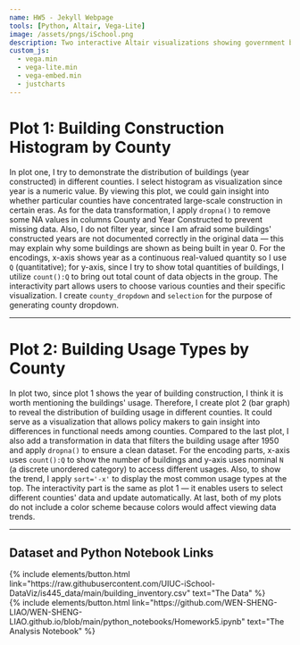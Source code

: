 ```yaml
---
name: HW5 - Jekyll Webpage
tools: [Python, Altair, Vega-Lite]
image: /assets/pngs/iSchool.png
description: Two interactive Altair visualizations showing government building construction years and usage types by county.
custom_js:
  - vega.min
  - vega-lite.min
  - vega-embed.min
  - justcharts
---
```


# Plot 1: Building Construction Histogram by County

<vegachart schema-url="{{ site.baseurl }}/assets/plot/plot1.json" style="width: 100%; height: 500px;"></vegachart>

In plot one, I try to demonstrate the distribution of buildings (year constructed) in different counties. I select histogram as visualization since year is a numeric value. By viewing this plot, we could gain insight into whether particular counties have concentrated large-scale construction in certain eras. As for the data transformation, I apply `dropna()` to remove some NA values in columns County and Year Constructed to prevent missing data. Also, I do not filter year, since I am afraid some buildings' constructed years are not documented correctly in the original data — this may explain why some buildings are shown as being built in year 0. For the encodings, x-axis shows year as a continuous real-valued quantity so I use `Q` (quantitative); for y-axis, since I try to show total quantities of buildings, I utilize `count():Q` to bring out total count of data objects in the group. The interactivity part allows users to choose various counties and their specific visualization. I create `county_dropdown` and `selection` for the purpose of generating county dropdown.

---

# Plot 2: Building Usage Types by County

<vegachart schema-url="{{ site.baseurl }}/assets/plot/plot2.json" style="width: 100%; height: 500px;"></vegachart>

In plot two, since plot 1 shows the year of building construction, I think it is worth mentioning the buildings' usage. Therefore, I create plot 2 (bar graph) to reveal the distribution of building usage in different counties. It could serve as a visualization that allows policy makers to gain insight into differences in functional needs among counties. Compared to the last plot, I also add a transformation in data that filters the building usage after 1950 and apply `dropna()` to ensure a clean dataset. For the encoding parts, x-axis uses `count():Q` to show the number of buildings and y-axis uses nominal `N` (a discrete unordered category) to access different usages. Also, to show the trend, I apply `sort='-x'` to display the most common usage types at the top. The interactivity part is the same as plot 1 — it enables users to select different counties' data and update automatically. At last, both of my plots do not include a color scheme because colors would affect viewing data trends.

---

## Dataset and Python Notebook Links

<div class="left">
{% include elements/button.html link="https://raw.githubusercontent.com/UIUC-iSchool-DataViz/is445_data/main/building_inventory.csv" text="The Data" %}
</div>

<div class="right">
{% include elements/button.html link="https://github.com/WEN-SHENG-LIAO/WEN-SHENG-LIAO.github.io/blob/main/python_notebooks/Homework5.ipynb" text="The Analysis Notebook" %}
</div>


